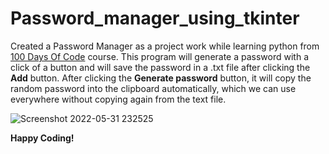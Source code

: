 # Password_manager_using_tkinter

Created a Password Manager as a project work while learning python from [100 Days Of Code](https://www.udemy.com/course/100-days-of-code/?utm_source=adwords&utm_medium=udemyads&utm_campaign=Python_v.PROF_la.EN_cc.ROW_ti.7380&utm_content=deal4584&utm_term=_._ag_85724077624_._ad_535397245836_._kw__._de_c_._dm__._pl__._ti_dsa-774930046209_._li_9069450_._pd__._&matchtype=&gclid=CjwKCAjwyryUBhBSEiwAGN5OCPV3CUOc2OQWyaAVGBrwu9dOxoXnLpF6vqtyd0UcoznnZmAZCxFdMBoCnMMQAvD_BwE) course. This program will generate a password with a click of a button and will save the password in a .txt file after clicking the **Add** button. After clicking the **Generate password** button, it will copy the random password into the clipboard automatically, which we can use everywhere without copying again from the text file.



![Screenshot 2022-05-31 232525](https://user-images.githubusercontent.com/57942968/171441982-f64c2d85-3673-47bd-aef3-9f20c547b10a.png)


**Happy Coding!**
